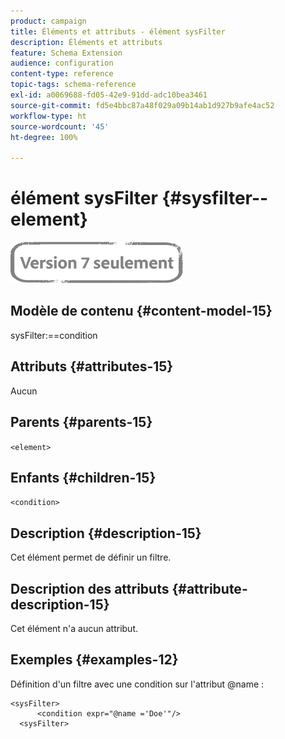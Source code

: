 ```yaml
---
product: campaign
title: Éléments et attributs - élément sysFilter
description: Éléments et attributs
feature: Schema Extension
audience: configuration
content-type: reference
topic-tags: schema-reference
exl-id: a0069688-fd05-42e9-91dd-adc10bea3461
source-git-commit: fd5e4bbc87a48f029a09b14ab1d927b9afe4ac52
workflow-type: ht
source-wordcount: '45'
ht-degree: 100%

---
```


# élément sysFilter {#sysfilter--element}

![](../../../assets/v7-only.svg)

## Modèle de contenu {#content-model-15}

sysFilter:==condition

## Attributs {#attributes-15}

Aucun

## Parents {#parents-15}

`<element>`

## Enfants {#children-15}

`<condition>`

## Description {#description-15}

Cet élément permet de définir un filtre.

## Description des attributs {#attribute-description-15}

Cet élément n&#39;a aucun attribut.

## Exemples       {#examples-12}

Définition d&#39;un filtre avec une condition sur l&#39;attribut @name :

```
<sysFilter>
      <condition expr="@name ='Doe'"/>
  <sysFilter>
```
